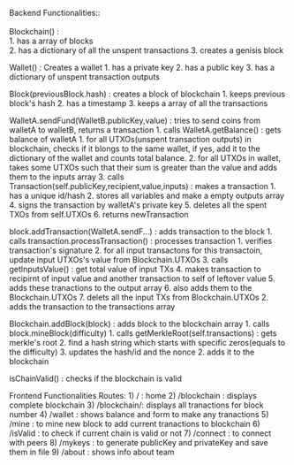 Backend Functionalities::\
\
Blockchain() :\
	1. has a array of blocks  
	2. has a dictionary of all the unspent transactions
	3. creates a genisis block

Wallet() : Creates a wallet 
	1. has a private key
	2. has a public key
	3. has a dictionary of unspent transaction outputs

Block(previousBlock.hash) : creates a block of blockchain
	1. keeps previous block's hash
	2. has a timestamp
	3. keeps a array of all the transactions

WalletA.sendFund(WalletB.publicKey,value) : tries to send coins from walletA to walletB, returns a transaction 
	1. calls WalletA.getBalance() :  gets balance of walletA
		1. for all UTXOs(unspent transaction outputs) in blockchain, checks if it blongs to the same wallet, if yes, add it to the dictionary of the wallet and counts total balance.
	2. for all UTXOs in wallet, takes some UTXOs such that their sum is greater than the value and adds them to the inputs array
	3. calls Transaction(self.publicKey,recipient,value,inputs) : makes a transaction
		1. has a unique id/hash
		2. stores all variables and make a empty outputs array	
	4. signs the transaction by walletA's private key
	5. deletes all the spent TXOs from self.UTXOs
	6. returns newTransaction

block.addTransaction(WalletA.sendF...) : adds transaction to the block
	1. calls transaction.processTransaction() : processes transaction
		1. verifies transaction's signature
		2. for all input transactons for this transactoin, update input UTXOs's value from Blockchain.UTXOs
		3. calls getInputsValue() : get total value of input TXs
		4. makes transaction to recipirnt of input value and another transaction to self of leftover value
		5. adds these tranactions to the output array
		6. also adds them to the Blockchain.UTXOs
		7. delets all the input TXs from Blockchain.UTXOs
	2. adds the transaction to the transactions array

Blockchain.addBlock(block) : adds block to the blockchain array
	1. calls block.mineBlock(difficulty)
		1. calls getMerkleRoot(self.transactions) : gets merkle's root
		2. find a hash string which starts with specific zeros(equals to the difficulty)
		3. updates the hash/id and the nonce
	2. adds it to the blockchain 

isChainValid() : checks if the blockchain is valid


Frontend Functionalities
Routes:
    1) / : home
    2) /blockchain : displays complete blockchain
    3) /blockchain/<index>: displays all tranactions for block number <index>
    4) /wallet : shows balance and form to make any tranactions
    5) /mine : to mine new block to add current tranactions to blockchain
    6) /isValid : to check if current chain is valid or not 
    7) /connect : to connect with peers
    8) /mykeys : to generate publicKey and privateKey and save them in file
    9) /about : shows info about team